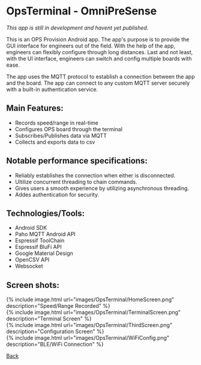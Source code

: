 # OpsTerminal - OmniPreSense

*This app is still in development and havent yet published.*

This is an OPS Provision Android app. The app's purpose is to provide the GUI interface for engineers out of the field. With the help of the app, engineers can flexibly configure through long distances. Last and not least, with the UI interface, engineers can switch and config multiple boards with ease.

The app uses the MQTT protocol to establish a connection between the app and the board. The app can connect to any custom MQTT server securely with a built-in authentication service.

## Main Features:
 - Records speed/range in real-time
 - Configures OPS board through the terminal
 - Subscribes/Publishes data via MQTT
 - Collects and exports data to csv

## Notable performance specifications:
 - Reliably establishes the connection when either is disconnected.
 - Ultilize concurrent threading to chain commands.
 - Gives users a smooth experience by utilizing asynchronous threading.
 - Addes authentication for security.

## Technologies/Tools:
 - Android SDK
 - Paho MQTT Android API
 - Espressif ToolChain
 - Espressif BluFi API
 - Google Material Design
 - OpenCSV API
 - Websocket

## Screen shots:

{% include image.html url="images/OpsTerminal/HomeScreen.png" description="Speed/Range Recorded" %}
<br>
{% include image.html url="images/OpsTerminal/TerminalScreen.png" description="Terminal Screen" %}
<br>
{% include image.html url="images/OpsTerminal/ThirdScreen.png" description="Configuration Screen" %}
<br>
{% include image.html url="images/OpsTerminal/WiFiConfig.png" description="BLE/WiFi Connection" %}

[Back](/)